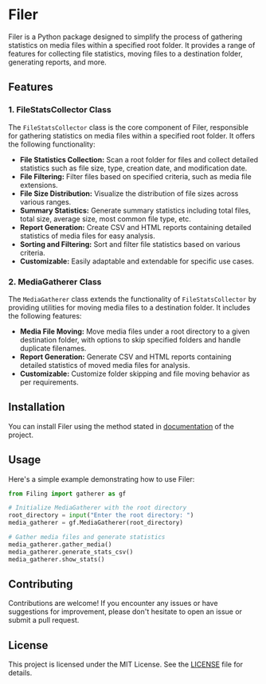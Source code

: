 # Filer

Filer is a Python package designed to simplify the process of gathering statistics on media files within a specified root folder. It provides a range of features for collecting file statistics, moving files to a destination folder, generating reports, and more.

## Features

### 1. FileStatsCollector Class

The `FileStatsCollector` class is the core component of Filer, responsible for gathering statistics on media files within a specified root folder. It offers the following functionality:

- **File Statistics Collection:** Scan a root folder for files and collect detailed statistics such as file size, type, creation date, and modification date.
- **File Filtering:** Filter files based on specified criteria, such as media file extensions.
- **File Size Distribution:** Visualize the distribution of file sizes across various ranges.
- **Summary Statistics:** Generate summary statistics including total files, total size, average size, most common file type, etc.
- **Report Generation:** Create CSV and HTML reports containing detailed statistics of media files for easy analysis.
- **Sorting and Filtering:** Sort and filter file statistics based on various criteria.
- **Customizable:** Easily adaptable and extendable for specific use cases.

### 2. MediaGatherer Class

The `MediaGatherer` class extends the functionality of `FileStatsCollector` by providing utilities for moving media files to a destination folder. It includes the following features:

- **Media File Moving:** Move media files under a root directory to a given destination folder, with options to skip specified folders and handle duplicate filenames.
- **Report Generation:** Generate CSV and HTML reports containing detailed statistics of moved media files for analysis.
- **Customizable:** Customize folder skipping and file moving behavior as per requirements.

## Installation

You can install Filer using the method stated in [documentation](Filer/documentation.md) of the project.

## Usage

Here's a simple example demonstrating how to use Filer:

```python
from Filing import gatherer as gf

# Initialize MediaGatherer with the root directory
root_directory = input("Enter the root directory: ")
media_gatherer = gf.MediaGatherer(root_directory)

# Gather media files and generate statistics
media_gatherer.gather_media()
media_gatherer.generate_stats_csv()
media_gatherer.show_stats()
```

## Contributing

Contributions are welcome! If you encounter any issues or have suggestions for improvement, please don't hesitate to open an issue or submit a pull request.

## License

This project is licensed under the MIT License. See the [LICENSE](LICENSE) file for details.
